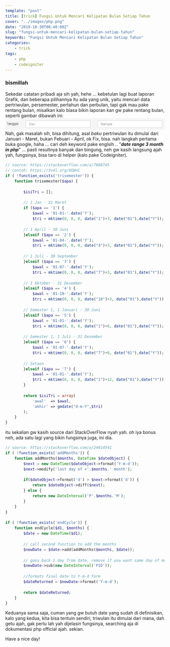 ```yaml
---
template: "post"
title: [trick] Fungsi Untuk Mencari Kelipatan Bulan Setiap Tahun
cover: "../images/php.png"
date: "2019-10-30T08:40:00Z"
slug: "fungsi-untuk-mencari-kelipatan-bulan-setiap-tahun"
keywords: "Fungsi Untuk Mencari Kelipatan Bulan Setiap Tahun"
categories: 
    - trick 
tags:
    - php
    - codeigniter
---
```


### bismillah

Sekedar catatan pribadi aja sih yah, hehe ... kebetulan lagi buat laporan Grafik, dan beberapa pilihannya itu ada yang unik, yaitu mencari data pertriwulan, persemester, pertahun dan perbulan, tapi gak mau pake rentang bulan, misalkan kalo biasa bikin laporan kan gw pake rentang bulan, seperti gambar dibawah ini:
![rentangbulan](../images/rentangbulan.png)
Nah, gak masalah sih, bisa dihitung, asal *baku* pertriwulan itu dimulai dari Januari - Maret, bukan Febuari - April, ok Fix, bisa. nah langkah pertama buka google, haha ... cari deh keyword pake englsih .. "***date range 3 month in php***" ... pasti resultnya banyak dan bingung, neh gw kasih langsung ajah yah, fungsinya, bisa taro di helper (kalo pake Codeigniter).
```php
// source: https://stackoverflow.com/a/7068745
// contoh: https://3v4l.org/6GWnC
if ( !function_exists('trisemester')) {
    function trisemester($apa) {

        $isiTri = [];

        // 1 Jan - 31 Maret
        if ($apa == '1') {
            $awal = '01-01-'.date('Y');
            $tri = mktime(0, 0, 0, date("1")+3, date("01"),date("Y"));

        // 1 April - 30 Juni
        }elseif ($apa == '2') {
            $awal = '01-04-'.date('Y');
            $tri = mktime(0, 0, 0, date("4")+3, date("01"),date("Y"));
        
        // 1 Juli - 30 September
        }elseif ($apa == '3') {
            $awal = '01-07-'.date('Y');
            $tri = mktime(0, 0, 0, date("7")+3, date("01"),date("Y"));
        
        // 1 Oktober - 31 Desember
        }elseif ($apa == '4') {
            $awal = '01-10-'.date('Y');
            $tri = mktime(0, 0, 0, date("10")+3, date("01"),date("Y"));

        // Semester 1, 1 Januari - 30 Juni
        }elseif ($apa == '5') {
            $awal = '01-01-'.date('Y');
            $tri = mktime(0, 0, 0, date("1")+6, date("01"),date("Y"));

        // Semester 1, 1 Juli - 31 Desember
        }elseif ($apa == '6') {
            $awal = '01-07-'.date('Y');
            $tri = mktime(0, 0, 0, date("7")+6, date("01"),date("Y"));

        // Setaon
        }elseif ($apa == '7') {
            $awal = '01-01-'.date('Y');
            $tri = mktime(0, 0, 0, date("1")+12, date("01"),date("Y"));
        }

        return $isiTri = array(
            'awal'  => $awal,
            'akhir' => gmdate("d-m-Y",$tri)
        );
    }
}
```
itu sekalian gw kasih source dari StackOverFlow nyah yah. oh iya bonus neh, ada satu lagi yang bikin fungsinya juga, ini dia.
```php
// source: https://stackoverflow.com/a/24014541
if ( !function_exists('addMonths')) {
    function addMonths($months, DateTime $dateObject) {
        $next = new DateTime($dateObject->format('Y-m-d'));
        $next->modify('last day of +'.$months.' month');

        if($dateObject->format('d') > $next->format('d')) {
            return $dateObject->diff($next);
        } else {
            return new DateInterval('P'.$months.'M');
        }
    }
}

if ( !function_exists('endCycle')) {
    function endCycle($d1, $months) {
        $date = new DateTime($d1);

        // call second function to add the months
        $newDate = $date->add(addMonths($months, $date));

        // goes back 1 day from date, remove if you want same day of month
        $newDate->sub(new DateInterval('P1D')); 

        //formats final date to Y-m-d form
        $dateReturned = $newDate->format('Y-m-d'); 

        return $dateReturned;
    }
}
```

Keduanya sama saja, cuman yang gw butuh date yang sudah di definisikan, kalo yang kedua, kita bisa tentuin sendiri, triwulan itu dimulai dari mana, dah getu ajah, gak perlu lah yah dijelasin fungsinya, searching aja di dokumentasi php official ajah. sekian.

Have a nice day!